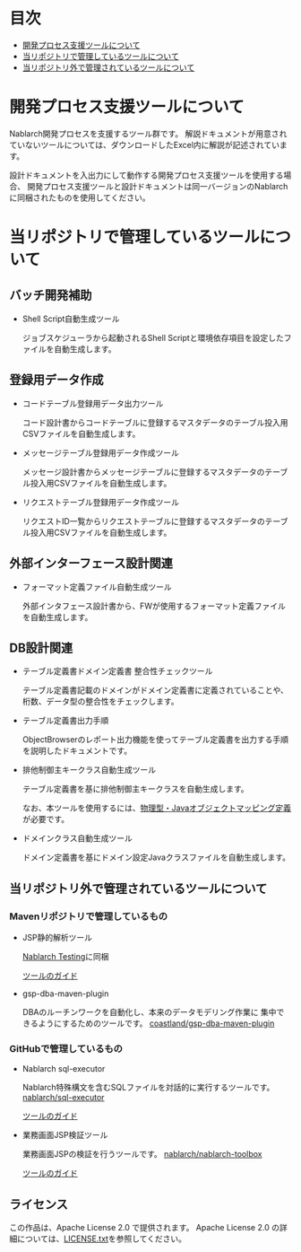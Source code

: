 # 目次

- [開発プロセス支援ツールについて](#開発プロセス支援ツールについて)
- [当リポジトリで管理しているツールについて](#当リポジトリで管理しているツールについて)
- [当リポジトリ外で管理されているツールについて](#当リポジトリ外で管理されているツールについて)

# 開発プロセス支援ツールについて

Nablarch開発プロセスを支援するツール群です。
解説ドキュメントが用意されていないツールについては、ダウンロードしたExcel内に解説が記述されています。

設計ドキュメントを入出力にして動作する開発プロセス支援ツールを使用する場合、
開発プロセス支援ツールと設計ドキュメントは同一バージョンのNablarchに同梱されたものを使用してください。

# 当リポジトリで管理しているツールについて

## バッチ開発補助

* Shell Script自動生成ツール

    ジョブスケジューラから起動されるShell Scriptと環境依存項目を設定したファイルを自動生成します。

## 登録用データ作成

* コードテーブル登録用データ出力ツール

    コード設計書からコードテーブルに登録するマスタデータのテーブル投入用CSVファイルを自動生成します。


* メッセージテーブル登録用データ作成ツール

    メッセージ設計書からメッセージテーブルに登録するマスタデータのテーブル投入用CSVファイルを自動生成します。


* リクエストテーブル登録用データ作成ツール

    リクエストID一覧からリクエストテーブルに登録するマスタデータのテーブル投入用CSVファイルを自動生成します。

## 外部インターフェース設計関連

* フォーマット定義ファイル自動生成ツール

    外部インタフェース設計書から、FWが使用するフォーマット定義ファイルを自動生成します。

## DB設計関連

* テーブル定義書ドメイン定義書 整合性チェックツール

    テーブル定義書記載のドメインがドメイン定義書に定義されていることや、桁数、データ型の整合性をチェックします。


* テーブル定義書出力手順

    ObjectBrowserのレポート出力機能を使ってテーブル定義書を出力する手順を説明したドキュメントです。


* 排他制御主キークラス自動生成ツール

    テーブル定義書を基に排他制御主キークラスを自動生成します。
    
    なお、本ツールを使用するには、[物理型・Javaオブジェクトマッピング定義](DB設計関連/物理型・Javaオブジェクトマッピング定義.xls)が必要です。


* ドメインクラス自動生成ツール

    ドメイン定義書を基にドメイン設定Javaクラスファイルを自動生成します。

## 当リポジトリ外で管理されているツールについて

### Mavenリポジトリで管理しているもの

* JSP静的解析ツール

    [Nablarch Testing](https://mvnrepository.com/artifact/com.nablarch.framework/nablarch-testing)に同梱
    
    [ツールのガイド](https://nablarch.github.io/docs/LATEST/doc/development_tools/toolbox/JspStaticAnalysis/index.html)
  

* gsp-dba-maven-plugin

    DBAのルーチンワークを自動化し、本来のデータモデリング作業に 集中できるようにするためのツールです。
    [coastland/gsp-dba-maven-plugin](https://github.com/coastland/gsp-dba-maven-plugin)

### GitHubで管理しているもの

* Nablarch sql-executor

    Nablarch特殊構文を含むSQLファイルを対話的に実行するツールです。
    [nablarch/sql-executor](https://github.com/nablarch/sql-executor)
    
    [ツールのガイド](https://nablarch.github.io/docs/LATEST/doc/development_tools/toolbox/SqlExecutor/SqlExecutor.html)
  
* 業務画面JSP検証ツール

    業務画面JSPの検証を行うツールです。
    [nablarch/nablarch-toolbox](https://github.com/nablarch/nablarch-toolbox)
    
    [ツールのガイド](https://nablarch.github.io/docs/LATEST/doc/development_tools/toolbox/JspVerifier/JspVerifier.html)



## ライセンス
この作品は、Apache License 2.0 で提供されます。
Apache License 2.0 の詳細については、[LICENSE.txt](./LICENSE.txt)を参照してください。
